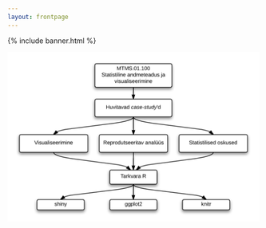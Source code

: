```yaml
---
layout: frontpage
---
```


<div class="head_example">
 {% include banner.html %}
</div>

![skeem](schema1.png)
